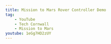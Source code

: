 ```yaml
---
title: Mission to Mars Rover Controller Demo
tag:
    - YouTube
    - Tech Cornwall
    - Mission to Mars
youtube: 1eGg7HD2zUY
---
```

